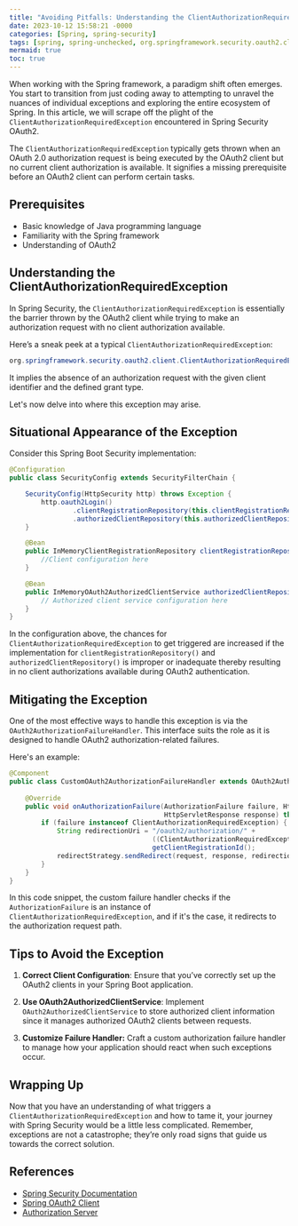 ```yaml
---
title: "Avoiding Pitfalls: Understanding the ClientAuthorizationRequiredException in Spring Security"
date: 2023-10-12 15:58:21 -0000
categories: [Spring, spring-security]
tags: [spring, spring-unchecked, org.springframework.security.oauth2.client]
mermaid: true
toc: true
---
```


When working with the Spring framework, a paradigm shift often emerges. You start to transition from just coding away to attempting to unravel the nuances of individual exceptions and exploring the entire ecosystem of Spring. In this article, we will scrape off the plight of the `ClientAuthorizationRequiredException` encountered in Spring Security OAuth2.

The `ClientAuthorizationRequiredException` typically gets thrown when an OAuth 2.0 authorization request is being executed by the OAuth2 client but no current client authorization is available. It signifies a missing prerequisite before an OAuth2 client can perform certain tasks.

## Prerequisites

- Basic knowledge of Java programming language
- Familiarity with the Spring framework
- Understanding of OAuth2

## Understanding the ClientAuthorizationRequiredException

In Spring Security, the `ClientAuthorizationRequiredException` is essentially the barrier thrown by the OAuth2 client while trying to make an authorization request with no client authorization available.

Here’s a sneak peek at a typical `ClientAuthorizationRequiredException`:

```Java
org.springframework.security.oauth2.client.ClientAuthorizationRequiredException: [authorization_request_not_found] An authorization request could not be found with the provided Client Identifier and Authorization Grant Type
```
It implies the absence of an authorization request with the given client identifier and the defined grant type. 

Let's now delve into where this exception may arise.

## Situational Appearance of the Exception

Consider this Spring Boot Security implementation:

```Java
@Configuration
public class SecurityConfig extends SecurityFilterChain {

    SecurityConfig(HttpSecurity http) throws Exception {
        http.oauth2Login()
                .clientRegistrationRepository(this.clientRegistrationRepository())
                .authorizedClientRepository(this.authorizedClientRepository());
    }

    @Bean
    public InMemoryClientRegistrationRepository clientRegistrationRepository() {
        //Client configuration here
    }

    @Bean
    public InMemoryOAuth2AuthorizedClientService authorizedClientRepository() {
        // Authorized client service configuration here
    }
}
```
In the configuration above, the chances for `ClientAuthorizationRequiredException` to get triggered are increased if the implementation for `clientRegistrationRepository()` and `authorizedClientRepository()` is improper or inadequate thereby resulting in no client authorizations available during OAuth2 authentication.
 
## Mitigating the Exception

One of the most effective ways to handle this exception is via the `OAuth2AuthorizationFailureHandler`. This interface suits the role as it is designed to handle OAuth2 authorization-related failures.

Here's an example:

```Java
@Component
public class CustomOAuth2AuthorizationFailureHandler extends OAuth2AuthorizationFailureHandler {
  
    @Override
    public void onAuthorizationFailure(AuthorizationFailure failure, HttpServletRequest request, 
                                       HttpServletResponse response) throws IOException {
        if (failure instanceof ClientAuthorizationRequiredException) {
            String redirectionUri = "/oauth2/authorization/" +
                                    ((ClientAuthorizationRequiredException) failure).
                                    getClientRegistrationId();
            redirectStrategy.sendRedirect(request, response, redirectionUri);
        }
    }
}
```

In this code snippet, the custom failure handler checks if the `AuthorizationFailure` is an instance of `ClientAuthorizationRequiredException`, and if it's the case, it redirects to the authorization request path.
 

## Tips to Avoid the Exception

1. **Correct Client Configuration**: Ensure that you’ve correctly set up the OAuth2 clients in your Spring Boot application.

2. **Use OAuth2AuthorizedClientService**: Implement `OAuth2AuthorizedClientService` to store authorized client information since it manages authorized OAuth2 clients between requests.

3. **Customize Failure Handler:** Craft a custom authorization failure handler to manage how your application should react when such exceptions occur.

## Wrapping Up

Now that you have an understanding of what triggers a `ClientAuthorizationRequiredException` and how to tame it, your journey with Spring Security would be a little less complicated. Remember, exceptions are not a catastrophe; they’re only road signs that guide us towards the correct solution.

                                                                                       
## References
- [Spring Security Documentation](https://docs.spring.io/spring-security/site/docs/current/reference/html5/)
- [Spring OAuth2 Client](https://docs.spring.io/spring-security/site/docs/current/reference/html5/#oauth2)
- [Authorization Server](https://tools.ietf.org/html/rfc6749#section-3.1)
